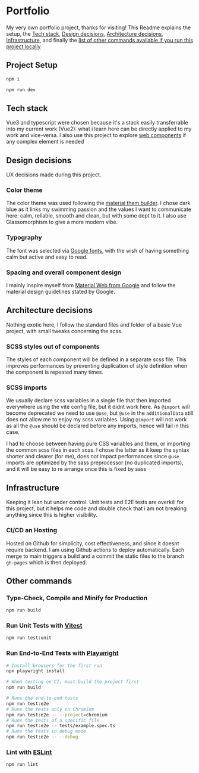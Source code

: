 # Portfolio
My very own portfolio project, thanks for visiting! This Readme explains the setup, the [Tech stack](#tech-stack), [Design decisions](#design-decisions), [Architecture decisions](#architecture-decisions), [Infrastructure](#Infrastructure), and finally the [list of other commands available if you run this project locally](#other-commands)

## Project Setup
 
```sh
npm i
```
```sh
npm run dev
```

## Tech stack
Vue3 and typescript were chosen because it's a stack easily transferrable into my current work (Vue2): what i learn here can be directly applied to my work and vice-versa.
I also use this project to explore [web components](https://developer.mozilla.org/en-US/docs/Web/API/Web_components) if any complex element is needed

## Design decisions
UX decisions made during this project.
### Color theme
The color theme was used following the [material them builder](https://www.figma.com/community/plugin/1034969338659738588/material-theme-builder). I chose dark blue as it links my swimming passion and the values I want to communicate here: calm, reliable, smooth and clean, but with some dept to it. I also use Glassomorphism to give a more modern vibe.

### Typography
The font was selected via [Google fonts](https://fonts.google.com/selection), with the wish of having something calm but active and easy to read.

### Spacing and overall component design
I mainly inspire myself from [Material Web from Google](https://github.com/material-components/material-web) and follow the material design guidelines stated by Google. 


## Architecture decisions
Nothing exotic here, I follow the standard files and folder of a basic Vue project, with small tweaks concerning the scss.
### SCSS styles out of components
The styles of each component will be defined in a separate scss file. This improves performances by preventing duplication of style definition when the component is repeated many times. 

### SCSS imports
We usually declare scss variables in a single file that then imported everywhere using the vite config file, but it didnt work here. As `@import` will become deprecated we need to use `@use`, but `@use` in the `additionalData` still does not allow me to enjoy my scss variables. Using `@import` will not work as all the `@use` should be declared before any imports, hence will fail in this case.

I had to choose between having pure CSS variables and them, or importing the common scss files in each scss. I chose the latter as it keep the syntax shorter and clearer (for me), does not impact performances since `@use` imports are optimized by the sass preprocessor (no duplicated imports), and it will be easy to re arrange once this is fixed by sass

## Infrastructure
Keeping it lean but under control. Unit tests and E2E tests are overkill for this project, but it helps me code and double check that i am not breaking anything since this is higher visibility.
### CI/CD an Hosting
Hosted on Github for simplicity, cost effectiveness, and since it doesnt require backend.
I am using Github actions to deploy automatically. Each merge to main triggers a build and a commit the static files to the branch `gh-pages` which is then deployed.

## Other commands

### Type-Check, Compile and Minify for Production

```sh
npm run build
```

### Run Unit Tests with [Vitest](https://vitest.dev/)

```sh
npm run test:unit
```

### Run End-to-End Tests with [Playwright](https://playwright.dev)

```sh
# Install browsers for the first run
npx playwright install

# When testing on CI, must build the project first
npm run build

# Runs the end-to-end tests
npm run test:e2e
# Runs the tests only on Chromium
npm run test:e2e -- --project=chromium
# Runs the tests of a specific file
npm run test:e2e -- tests/example.spec.ts
# Runs the tests in debug mode
npm run test:e2e -- --debug
```

### Lint with [ESLint](https://eslint.org/)

```sh
npm run lint
```

